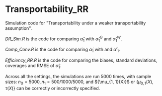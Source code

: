 # Transportability_RR

Simulation code for "Transportability under a weaker transportability assumption".

_DR_Sim.R_ is the code for comparing $\widehat \alpha_1$ with $\widehat \alpha_1^G$ and $\widehat \alpha_1^W$.

_Comp_Conv.R_ is the code for comparing $\widehat \alpha_1$ with and $\widehat \alpha'_1$.

_Efficiency_RR.R_ is the code for comparing the biases, standard deviations, coverages and RMSE of $\widehat \alpha_1$.

Across all the settings, the simulations are run 5000 times, with sample sizes: $n_0=5000, n_1=500/1000/5000$, and ${\mu_{1, 1}(X)\}$ or $\{\mu_{0, 1}(X), \tau(X)\}$ can be correctly or incorrectly specified.
